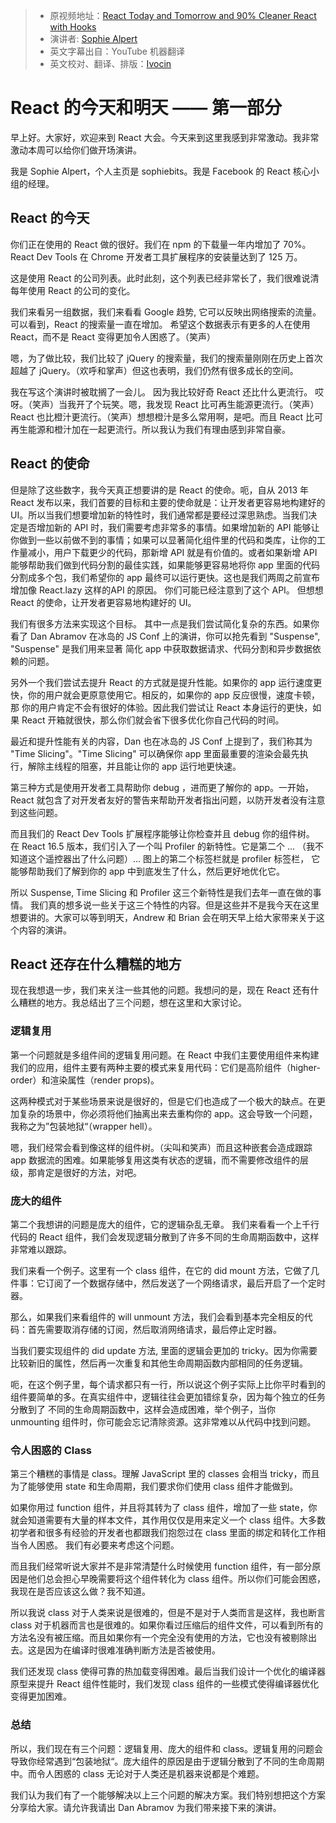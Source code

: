 > * 原视频地址：[React Today and Tomorrow and 90% Cleaner React with Hooks](https://youtu.be/dpw9EHDh2bM)
> * 演讲者:  [Sophie Alpert](https://mobile.twitter.com/sophiebits)
> * 英文字幕出自：YouTube 机器翻译
> * 英文校对、翻译、排版：[Ivocin](https://github.com/Ivocin)


# React 的今天和明天 —— 第一部分

早上好。大家好，欢迎来到 React 大会。今天来到这里我感到非常激动。我非常激动本周可以给你们做开场演讲。

我是 Sophie Alpert，个人主页是 sophiebits。我是 Facebook 的 React 核心小组的经理。

## React 的今天


你们正在使用的 React 做的很好。我们在 npm 的下载量一年内增加了 70%。 React Dev Tools 在 Chrome 开发者工具扩展程序的安装量达到了 125 万。

这是使用 React 的公司列表。此时此刻，这个列表已经非常长了，我们很难说清每年使用 React 的公司的变化。

我们来看另一组数据，我们来看看 Google 趋势, 它可以反映出网络搜索的流量。可以看到，React 的搜索量一直在增加。 希望这个数据表示有更多的人在使用 React，而不是 React 变得更加令人困惑了。（笑声）

嗯，为了做比较，我们比较了 jQuery 的搜索量，我们的搜索量刚刚在历史上首次超越了 jQuery。（欢呼和掌声）但这也表明，我们仍然有很多成长的空间。

我在写这个演讲时被耽搁了一会儿。 因为我比较好奇 React 还比什么更流行。 哎呀。（笑声）当我开了个玩笑。嗯，我发现 React 比可再生能源更流行。（笑声）React 也比橙汁更流行。（笑声）想想橙汁是多么常用啊，是吧。而且 React 比可再生能源和橙汁加在一起更流行。所以我认为我们有理由感到非常自豪。


## React 的使命

但是除了这些数字，我今天真正想要讲的是 React 的使命。呃，自从 2013 年 React 发布以来，我们首要的目标和主要的使命就是：让开发者更容易地构建好的 UI。所以当我们想要增加新的特性时，我们通常都是要经过深思熟虑。当我们决定是否增加新的 API 时，我们需要考虑非常多的事情。如果增加新的 API 能够让你做到一些以前做不到的事情；如果可以显著简化组件里的代码和类库，让你的工作量减小，用户下载更少的代码，那新增 API 就是有价值的。或者如果新增 API 能够帮助我们做到代码分割的最佳实践，如果能够更容易地将你 app 里面的代码分割成多个包，我们希望你的 app 最终可以运行更快。这也是我们两周之前宣布增加像 React.lazy 这样的API 的原因。 你们可能已经注意到了这个 API。 但想想 React 的使命，让开发者更容易地构建好的 UI。

我们有很多方法来实现这个目标。 其中一点是我们尝试简化复杂的东西。如果你看了 Dan Abramov 在冰岛的 JS Conf 上的演讲，你可以抢先看到 "Suspense",  "Suspense" 是我们用来显著 简化 app 中获取数据请求、代码分割和异步数据依赖的问题。 

另外一个我们尝试去提升 React 的方式就是提升性能。如果你的 app 运行速度更快，你的用户就会更原意使用它。相反的，如果你的 app 反应很慢，速度卡顿，那
你的用户肯定不会有很好的体验。因此我们尝试让 React 本身运行的更快，如果 React 开箱就很快，那么你们就会省下很多优化你自己代码的时间。

最近和提升性能有关的内容，Dan 也在冰岛的 JS Conf 上提到了，我们称其为 "Time Slicing"。"Time Slicing" 可以确保你 app 里面最重要的渲染会最先执行，解除主线程的阻塞，并且能让你的 app 运行地更快速。 

第三种方式是使用开发者工具帮助你 debug ，进而更了解你的 app。一开始，React 就包含了对开发者友好的警告来帮助开发者指出问题，以防开发者没有注意到这些问题。

而且我们的 React Dev Tools 扩展程序能够让你检查并且 debug 你的组件树。 在 React 16.5 版本，我们引入了一个叫 Profiler 的新特性。它是第二个 ... （我不知道这个遥控器出了什么问题）... 图上的第二个标签栏就是 profiler 标签栏， 它能够帮助我们了解到你的 app 中到底发生了什么，然后更好地优化它。

所以 Suspense, Time Slicing 和 Profiler 这三个新特性是我们去年一直在做的事情。 我们真的想多说一些关于这三个特性的内容。但是这些并不是我今天在这里想要讲的。大家可以等到明天，Andrew 和 Brian 会在明天早上给大家带来关于这个内容的演讲。


## React 还存在什么糟糕的地方

现在我想退一步，我们来关注一些其他的问题。我想问的是，现在 React 还有什么糟糕的地方。我总结出了三个问题，想在这里和大家讨论。

### 逻辑复用

第一个问题就是多组件间的逻辑复用问题。在 React 中我们主要使用组件来构建我们的应用，组件主要有两种主要的模式来复用代码：它们是高阶组件（higher-order）和渲染属性（render props)。

这两种模式对于某些场景来说是很好的，但是它们也造成了一个极大的缺点。在更加复杂的场景中，你必须将他们抽离出来去重构你的 app。这会导致一个问题，我称之为”包装地狱“（wrapper hell）。

嗯，我们经常会看到像这样的组件树。（尖叫和笑声）而且这种嵌套会造成跟踪 app 数据流的困难。如果能够复用这类有状态的逻辑，而不需要修改组件的层级，那肯定是很好的方法，对吧。

### 庞大的组件

第二个我想讲的问题是庞大的组件，它的逻辑杂乱无章。 我们来看看一个上千行代码的 React 组件，我们会发现逻辑分散到了许多不同的生命周期函数中，这样非常难以跟踪。

我们来看一个例子。这里有一个 class 组件，在它的 did mount 方法，它做了几件事：它订阅了一个数据存储中，然后发送了一个网络请求，最后开启了一个定时器。

那么，如果我们来看组件的 will unmount 方法，我们会看到基本完全相反的代码：首先需要取消存储的订阅，然后取消网络请求，最后停止定时器。

当我们要实现组件的 did update 方法, 里面的逻辑会更加的 tricky。因为你需要比较新旧的属性，然后再一次重复和其他生命周期函数内部相同的任务逻辑。

呃，在这个例子里，每个请求都只有一行，所以说这个例子实际上比你平时看到的组件要简单的多。在真实组件中，逻辑往往会更加错综复杂，因为每个独立的任务分散到了
不同的生命周期函数中，这样会造成困难，举个例子，当你 unmounting 组件时，你可能会忘记清除资源。这非常难以从代码中找到问题。 

### 令人困惑的 Class

第三个糟糕的事情是 class。理解 JavaScript 里的 classes 会相当 tricky，而且为了能够使用 state 和生命周期，我们要求你们使用 class 组件才能做到。

如果你用过 function 组件，并且将其转为了 class 组件，增加了一些 state，你就会知道需要有大量的样本文件，其作用仅仅是用来定义一个 class 组件。大多数初学者和很多有经验的开发者也都跟我们抱怨过在 class 里面的绑定和转化工作相当令人困惑。 我们有必要来考虑这个问题。

而且我们经常听说大家并不是非常清楚什么时候使用 function 组件，有一部分原因是他们总会担心早晚需要将这个组件转化为 class 组件。所以你们可能会困惑，我现在是否应该这么做？我不知道。

所以我说 class 对于人类来说是很难的，但是不是对于人类而言是这样，我也断言 class 对于机器而言也是很难的。如果你看过压缩后的组件文件，可以看到所有的
方法名没有被压缩。而且如果你有一个完全没有使用的方法，它也没有被剔除出去。这是因为在编译时很难准确判断方法是否被使用。

我们还发现 class 使得可靠的热加载变得困难。最后当我们设计一个优化的编译器原型来提升 React 组件性能时，我们发现 class 组件的一些模式使得编译器优化变得更加困难。

### 总结

所以，我们现在有三个问题：逻辑复用、庞大的组件和 class。逻辑复用的问题会导致你经常遇到“包装地狱“。庞大组件的原因是由于逻辑分散到了不同的生命周期中。而令人困惑的 class 无论对于人类还是机器来说都是个难题。 

我们认为我们有了一个能够解决以上三个问题的解决方案。我们特别想把这个方案分享给大家。请允许我请出 Dan Abramov 为我们带来接下来的演讲。
